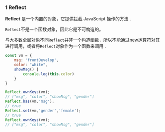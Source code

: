 ### 1 Reflect

**Reflect** 是一个内置的对象，它提供拦截 JavaScript 操作的方法 . 



`Reflect`不是一个函数对象，因此它是不可构造的。 

与大多数全局对象不同`Reflect`并非一个构造函数，所以不能通过[new运算符](https://developer.mozilla.org/zh-CN/docs/Web/JavaScript/Reference/Operators/new)对其进行调用，或者将`Reflect`对象作为一个函数来调用 .

```js
const vm = {
    msg: 'frontDevelop',
    color: "white",
    showMsg() {
        console.log(this.color)
    }
}

Reflect.ownKeys(vm);
// ["msg", "color", "showMsg", "gender"]
Reflect.has(vm,'msg');
// true
Reflect.set(vm,'gender','female');
// true
Reflect.ownKeys(vm);
// ["msg", "color", "showMsg", "gender"]
```

